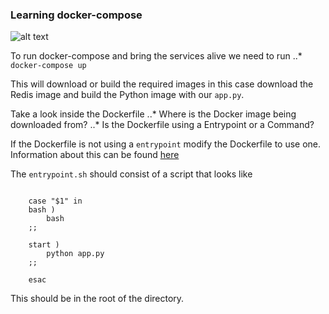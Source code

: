 ### Learning docker-compose

![alt text](https://i1.wp.com/foxutech.com/wp-content/uploads/2017/06/docker-compose1.png?fit=50%2C400&ssl=1 "docker-compose")

To run docker-compose and bring the services alive we need to run
..* `docker-compose up`

This will download or build the required images in this case download the Redis image and build the Python image with our `app.py`.

Take a look inside the Dockerfile
..* Where is the Docker image being downloaded from?
..* Is the Dockerfile using a Entrypoint or a Command?

If the Dockerfile is not using a `entrypoint` modify the Dockerfile to use one. Information about this can be found [here](https://docs.docker.com/engine/reference/builder/#entrypoint)

The `entrypoint.sh` should consist of a script that looks like

```!#/bin/sh

	case "$1" in
    bash )
        bash
    ;;

    start )
        python app.py
    ;;

	esac
```

This should be in the root of the directory.
